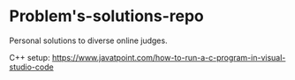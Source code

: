 # Problem's-solutions-repo


Personal solutions to diverse online judges.

C++ setup: https://www.javatpoint.com/how-to-run-a-c-program-in-visual-studio-code
